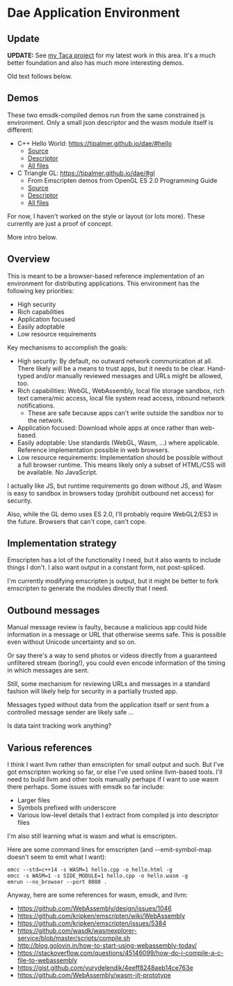 # Dae Application Environment

## Update

**UPDATE:** See [my Taca project](https://github.com/contextfreeinfo/taca) for my latest
work in this area. It's a much better foundation and also has much more
interesting demos.

Old text follows below.

## Demos

These two emsdk-compiled demos run from the same constrained js environment.
Only a small json descriptor and the wasm module itself is different:

- C++ Hello World: https://tjpalmer.github.io/dae/#hello
  - [Source](https://github.com/tjpalmer/dae/blob/master/wasm/hello/hello.cpp)
  - [Descriptor](
      https://github.com/tjpalmer/dae/blob/master/wasm/hello/dae.json
    )
  - [All files](https://github.com/tjpalmer/dae/tree/master/wasm/hello)
- C Triangle GL: https://tjpalmer.github.io/dae/#gl
  - From Emscripten demos from OpenGL ES 2.0 Programming Guide
  - [Source](
      https://github.com/tjpalmer/dae/blob/master/wasm/gl/Hello_Triangle.c
    )
  - [Descriptor](https://github.com/tjpalmer/dae/blob/master/wasm/gl/dae.json)
  - [All files](https://github.com/tjpalmer/dae/tree/master/wasm/gl)

For now, I haven't worked on the style or layout (or lots more).
These currently are just a proof of concept.

More intro below.


## Overview

This is meant to be a browser-based reference implementation of an environment
for distributing applications.
This environment has the following key priorities:

- High security
- Rich capabilities
- Application focused
- Easily adoptable
- Low resource requirements

Key mechanisms to accomplish the goals:

- High security: By default, no outward network communication at all.
  There likely will be a means to trust apps, but it needs to be clear.
  Hand-typed and/or manually reviewed messages and URLs might be allowed, too.
- Rich capabilities: WebGL, WebAssembly, local file storage sandbox, rich text
  camera/mic access, local file system read access, inbound network
  notifications.
  - These are safe because apps can't write outside the sandbox nor to the
    network.
- Application focused: Download whole apps at once rather than web-based.
- Easily adoptable: Use standards (WebGL, Wasm, ...) where applicable.
  Reference implementation possible in web browsers.
- Low resource requirements: Implementation should be possible without a full
  browser runtime.
  This means likely only a subset of HTML/CSS will be available.
  No JavaScript.

I actually like JS, but runtime requirements go down without JS, and Wasm is
easy to sandbox in browsers today (prohibit outbound net access) for security.

Also, while the GL demo uses ES 2.0, I'll probably require WebGL2/ES3 in the
future.
Browsers that can't cope, can't cope.


## Implementation strategy

Emscripten has a lot of the functionality I need, but it also wants to include
things I don't.
I also want output in a constant form, not post-spliced.

I'm currently modifying emscripten js output, but it might be better to fork
emscripten to generate the modules directly that I need.


## Outbound messages

Manual message review is faulty, because a malicious app could hide information
in a message or URL that otherwise seems safe.
This is possible even without Unicode uncertainty and so on.

Or say there's a way to send photos or videos directly from a guaranteed
unfiltered stream (boring!), you could even encode information of the timing in
which messages are sent.

Still, some mechanism for reviewing URLs and messages in a standard fashion will
likely help for security in a partially trusted app.

Messages typed without data from the application itself or sent from a
controlled message sender are likely safe ...

Is data taint tracking work anything?


## Various references

I think I want llvm rather than emscripten for small output and such.
But I've got emscripten working so far, or else I've used online llvm-based
tools.
I'll need to build llvm and other tools manually perhaps if I want to use wasm
there perhaps.
Some issues with emsdk so far include:

- Larger files
- Symbols prefixed with underscore
- Various low-level details that I extract from compiled js into descriptor
  files

I'm also still learning what is wasm and what is emscripten.

Here are some command lines for emscripten (and --emit-symbol-map doesn't seem
to emit what I want):

```
emcc --std=c++14 -s WASM=1 hello.cpp -o hello.html -g
emcc -s WASM=1 -s SIDE_MODULE=1 hello.cpp -o hello.wasm -g
emrun --no_browser --port 8080 .
```

Anyway, here are some references for wasm, emsdk, and llvm:

- https://github.com/WebAssembly/design/issues/1046
- https://github.com/kripken/emscripten/wiki/WebAssembly
- https://github.com/kripken/emscripten/issues/5384
- https://github.com/wasdk/wasmexplorer-service/blob/master/scripts/compile.sh
- http://blog.golovin.in/how-to-start-using-webassembly-today/
- https://stackoverflow.com/questions/45146099/how-do-i-compile-a-c-file-to-webassembly
- https://gist.github.com/yurydelendik/4eeff8248aeb14ce763e
- https://github.com/WebAssembly/wasm-jit-prototype
